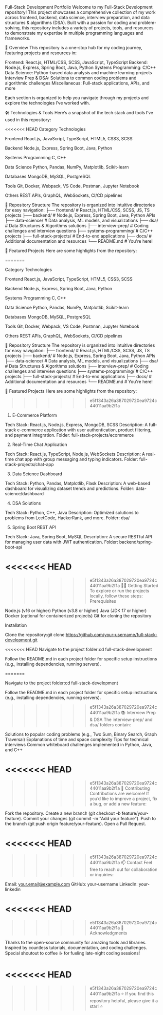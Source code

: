 Full-Stack Development Portfolio
Welcome to my Full-Stack Development repository! This project showcases a comprehensive collection of my work across frontend, backend, data science, interview preparation, and data structures & algorithms (DSA). Built with a passion for coding and problem-solving, this repository includes a variety of projects, tools, and resources to demonstrate my expertise in multiple programming languages and frameworks.

🌟 Overview
This repository is a one-stop hub for my coding journey, featuring projects and resources in:

Frontend: React.js, HTML/CSS, SCSS, JavaScript, TypeScript
Backend: Node.js, Express, Spring Boot, Java, Python
Systems Programming: C/C++
Data Science: Python-based data analysis and machine learning projects
Interview Prep & DSA: Solutions to common coding problems and algorithmic challenges
Miscellaneous: Full-stack applications, APIs, and more

Each section is organized to help you navigate through my projects and explore the technologies I’ve worked with.

🛠️ Technologies & Tools
Here’s a snapshot of the tech stack and tools I’ve used in this repository:

<<<<<<< HEAD
Category
Technologies

Frontend
React.js, JavaScript, TypeScript, HTML5, CSS3, SCSS

Backend
Node.js, Express, Spring Boot, Java, Python

Systems Programming
C, C++

Data Science
Python, Pandas, NumPy, Matplotlib, Scikit-learn

Databases
MongoDB, MySQL, PostgreSQL

Tools
Git, Docker, Webpack, VS Code, Postman, Jupyter Notebook

Others
REST APIs, GraphQL, WebSockets, CI/CD pipelines

📂 Repository Structure
The repository is organized into intuitive directories for easy navigation:
├── frontend/ # React.js, HTML/CSS, SCSS, JS, TS projects
├── backend/ # Node.js, Express, Spring Boot, Java, Python APIs
├── data-science/ # Data analysis, ML models, and visualizations
├── dsa/ # Data Structures & Algorithms solutions
├── interview-prep/ # Coding challenges and interview questions
├── systems-programming/ # C/C++ projects
├── full-stack-projects/ # End-to-end applications
├── docs/ # Additional documentation and resources
└── README.md # You're here!

🚀 Featured Projects
Here are some highlights from the repository:

=======


Category
Technologies



Frontend
React.js, JavaScript, TypeScript, HTML5, CSS3, SCSS


Backend
Node.js, Express, Spring Boot, Java, Python


Systems Programming
C, C++


Data Science
Python, Pandas, NumPy, Matplotlib, Scikit-learn


Databases
MongoDB, MySQL, PostgreSQL


Tools
Git, Docker, Webpack, VS Code, Postman, Jupyter Notebook


Others
REST APIs, GraphQL, WebSockets, CI/CD pipelines



📂 Repository Structure
The repository is organized into intuitive directories for easy navigation:
├── frontend/                    # React.js, HTML/CSS, SCSS, JS, TS projects
├── backend/                     # Node.js, Express, Spring Boot, Java, Python APIs
├── data-science/                # Data analysis, ML models, and visualizations
├── dsa/                         # Data Structures & Algorithms solutions
├── interview-prep/              # Coding challenges and interview questions
├── systems-programming/         # C/C++ projects
├── full-stack-projects/         # End-to-end applications
├── docs/                        # Additional documentation and resources
└── README.md                    # You're here!


🚀 Featured Projects
Here are some highlights from the repository:
>>>>>>> e5f1343a26a387029720ea9724c44011aa9b2f1a
1. E-Commerce Platform

Tech Stack: React.js, Node.js, Express, MongoDB, SCSS
Description: A full-stack e-commerce application with user authentication, product filtering, and payment integration.
Folder: full-stack-projects/ecommerce

2. Real-Time Chat Application

Tech Stack: React.js, TypeScript, Node.js, WebSockets
Description: A real-time chat app with group messaging and typing indicators.
Folder: full-stack-projects/chat-app

3. Data Science Dashboard

Tech Stack: Python, Pandas, Matplotlib, Flask
Description: A web-based dashboard for visualizing dataset trends and predictions.
Folder: data-science/dashboard

4. DSA Solutions

Tech Stack: Python, C++, Java
Description: Optimized solutions to problems from LeetCode, HackerRank, and more.
Folder: dsa/

5. Spring Boot REST API

Tech Stack: Java, Spring Boot, MySQL
Description: A secure RESTful API for managing user data with JWT authentication.
Folder: backend/spring-boot-api

<<<<<<< HEAD
=======

>>>>>>> e5f1343a26a387029720ea9724c44011aa9b2f1a
🧑‍💻 Getting Started
To explore or run the projects locally, follow these steps:
Prerequisites

Node.js (v16 or higher)
Python (v3.8 or higher)
Java (JDK 17 or higher)
Docker (optional for containerized projects)
Git for cloning the repository

Installation

Clone the repository:git clone https://github.com/your-username/full-stack-development.git

<<<<<<< HEAD
Navigate to the project folder:cd full-stack-development

Follow the README.md in each project folder for specific setup instructions (e.g., installing dependencies, running servers).

=======

Navigate to the project folder:cd full-stack-development


Follow the README.md in each project folder for specific setup instructions (e.g., installing dependencies, running servers).


>>>>>>> e5f1343a26a387029720ea9724c44011aa9b2f1a
📚 Interview Prep & DSA
The interview-prep/ and dsa/ folders contain:

Solutions to popular coding problems (e.g., Two Sum, Binary Search, Graph Traversal)
Explanations of time and space complexity
Tips for technical interviews
Common whiteboard challenges implemented in Python, Java, and C++

<<<<<<< HEAD
=======

>>>>>>> e5f1343a26a387029720ea9724c44011aa9b2f1a
🤝 Contributing
Contributions are welcome! If you’d like to improve a project, fix a bug, or add a new feature:

Fork the repository.
Create a new branch (git checkout -b feature/your-feature).
Commit your changes (git commit -m "Add your feature").
Push to the branch (git push origin feature/your-feature).
Open a Pull Request.

<<<<<<< HEAD
=======

>>>>>>> e5f1343a26a387029720ea9724c44011aa9b2f1a
📫 Contact
Feel free to reach out for collaboration or inquiries:

Email: your.email@example.com
GitHub: your-username
LinkedIn: your-linkedin

<<<<<<< HEAD
=======

>>>>>>> e5f1343a26a387029720ea9724c44011aa9b2f1a
🌈 Acknowledgments

Thanks to the open-source community for amazing tools and libraries.
Inspired by countless tutorials, documentation, and coding challenges.
Special shoutout to coffee ☕ for fueling late-night coding sessions!

<<<<<<< HEAD
=======

>>>>>>> e5f1343a26a387029720ea9724c44011aa9b2f1a
⭐ If you find this repository helpful, please give it a star! ⭐
